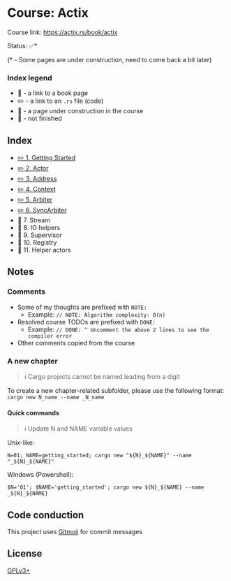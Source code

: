 # Course: Actix

Course link: https://actix.rs/book/actix

Status: ✅*

(* - Some pages are under construction, need to come back a bit later)

### Index legend

- 📝 - a link to a book page
- ✏️ - a link to an `.rs` file (code)
- 👷 - a page under construction in the course
- 🚧 - not finished

## Index

- [✏️ 1. Getting Started](01_getting_started/src/main.rs)
- [✏️ 2. Actor](02_actor/src/main.rs)
- [✏️ 3. Address](03_address/src/main.rs)
- [✏️ 4. Context](04_context/src/main.rs)
- [✏️ 5. Arbiter](05_arbiter/src/main.rs)
- [✏️ 6. SyncArbiter](06_sync_arbiter/src/main.rs)
- 👷 7. Stream
- 👷 8. IO helpers
- 👷 9. Supervisor
- 👷 10. Registry
- 👷 11. Helper actors

## Notes

### Comments

- Some of my thoughts are prefixed with `NOTE:`
  - Example: `// NOTE: Algorithm complexity: O(n)`
- Resolved course TODOs are prefixed with `DONE:`
  - Example: `// DONE: ^ Uncomment the above 2 lines to see the compiler error`
- Other comments copied from the course
                                        
### A new chapter

> ℹ️ Cargo projects cannot be named leading from a digit

To create a new chapter-related subfolder, please use the following format: `cargo new N_name --name _N_name` 

#### Quick commands

> ℹ️ Update N and NAME variable values

Unix-like:
```shell
N=01; NAME=getting_started; cargo new "${N}_${NAME}" --name "_${N}_${NAME}"
```

Windows (Powershell):
```shell
$N='01'; $NAME='getting_started'; cargo new ${N}_${NAME} --name _${N}_${NAME}
```

## Code conduction

This project uses [Gitmoji](https://gitmoji.carloscuesta.me) for commit messages

## License

[GPLv3+](LICENSE)
